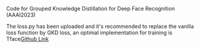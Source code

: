 Code for Grouped Knowledge Distillation for Deep Face Recognition (AAAI2023)

The loss.py has been uploaded and it's recommended to replace the vanilla loss function by GKD loss, an optimal implementation for training is Tface[Github Link](https://github.com/Tencent/TFace/tree/master/recognition/tasks/ekd)
